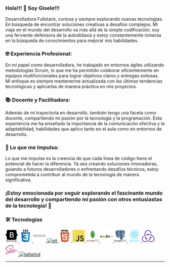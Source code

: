 ### Hola!!! :wave: Soy Gisele!!!


Desarrolladora Fullstack, curiosa y siempre explorando nuevas tecnologías.  
En búsqueda de encontrar soluciones creativas a desafíos complejos.
Mi viaje en el mundo del desarrollo va más allá de la simple codificación; soy una ferviente defensora de la autodidaxia y estoy constantemente inmersa en la búsqueda de conocimientos para mejorar mis habilidades.

### :nerd_face: Experiencia Profesional:
En mi papel como desarrolladora, he trabajado en entornos ágiles utilizando metodologías Scrum, lo que me ha permitido colaborar eficientemente en equipos multifuncionales para lograr objetivos claros y entregas exitosas. Mi enfoque es siempre mantenerme actualizada con las últimas tendencias tecnológicas y aplicarlas de manera práctica en mis proyectos.

### :books: Docente y Facilitadora:
Además de mi trayectoria en desarrollo, también tengo una faceta como docente, compartiendo mi pasión por la tecnología y la programación. Esta experiencia me ha enseñado la importancia de la comunicación efectiva y la adaptabilidad, habilidades que aplico tanto en el aula como en entornos de desarrollo.

### :rocket: Lo que me Impulsa:
Lo que me impulsa es la creencia de que cada línea de código tiene el potencial de hacer la diferencia. Ya sea creando soluciones innovadoras, guiando a futuros desarrolladores o enfrentando desafíos técnicos, estoy comprometida a contribuir al mundo de la tecnología de manera significativa.

### ¡Estoy emocionada por seguir explorando el fascinante mundo del desarrollo y compartiendo mi pasión con otros entusiastas de la tecnología! :rocket:

### 🛠️ Tecnologías

<p align="left"> <a href="https://getbootstrap.com" target="_blank" rel="noreferrer"> <img src="https://raw.githubusercontent.com/devicons/devicon/master/icons/bootstrap/bootstrap-plain-wordmark.svg" alt="bootstrap" width="40" height="40"/> </a> <a href="https://www.w3schools.com/css/" target="_blank" rel="noreferrer"> <img src="https://raw.githubusercontent.com/devicons/devicon/master/icons/css3/css3-original-wordmark.svg" alt="css3" width="40" height="40"/> </a> <a href="https://expressjs.com" target="_blank" rel="noreferrer"> <img src="https://raw.githubusercontent.com/devicons/devicon/master/icons/express/express-original-wordmark.svg" alt="express" width="40" height="40"/> </a> <a href="https://git-scm.com/" target="_blank" rel="noreferrer"> <img src="https://www.vectorlogo.zone/logos/git-scm/git-scm-icon.svg" alt="git" width="40" height="40"/> </a> <a href="https://www.w3.org/html/" target="_blank" rel="noreferrer"> <img src="https://raw.githubusercontent.com/devicons/devicon/master/icons/html5/html5-original-wordmark.svg" alt="html5" width="40" height="40"/> </a> <a href="https://developer.mozilla.org/en-US/docs/Web/JavaScript" target="_blank" rel="noreferrer"> <img src="https://raw.githubusercontent.com/devicons/devicon/master/icons/javascript/javascript-original.svg" alt="javascript" width="40" height="40"/> </a> <a href="https://www.mongodb.com/" target="_blank" rel="noreferrer"> <img src="https://raw.githubusercontent.com/devicons/devicon/master/icons/mongodb/mongodb-original-wordmark.svg" alt="mongodb" width="40" height="40"/> </a> <a href="https://nodejs.org" target="_blank" rel="noreferrer"> <img src="https://raw.githubusercontent.com/devicons/devicon/master/icons/nodejs/nodejs-original-wordmark.svg" alt="nodejs" width="40" height="40"/> </a> <a href="https://www.postgresql.org" target="_blank" rel="noreferrer"> <img src="https://raw.githubusercontent.com/devicons/devicon/master/icons/postgresql/postgresql-original-wordmark.svg" alt="postgresql" width="40" height="40"/> </a> <a href="https://reactjs.org/" target="_blank" rel="noreferrer"> <img src="https://raw.githubusercontent.com/devicons/devicon/master/icons/react/react-original-wordmark.svg" alt="react" width="40" height="40"/> </a> <a href="https://redux.js.org" target="_blank" rel="noreferrer"> <img src="https://raw.githubusercontent.com/devicons/devicon/master/icons/redux/redux-original.svg" alt="redux" width="40" height="40"/> </a> <a href="https://sass-lang.com" target="_blank" rel="noreferrer"> <img src="https://raw.githubusercontent.com/devicons/devicon/master/icons/sass/sass-original.svg" alt="sass" width="40" height="40"/> </a> <a href="https://tailwindcss.com/" target="_blank" rel="noreferrer"> <img src="https://www.vectorlogo.zone/logos/tailwindcss/tailwindcss-icon.svg" alt="tailwind" width="40" height="40"/> </a> </p>

---



